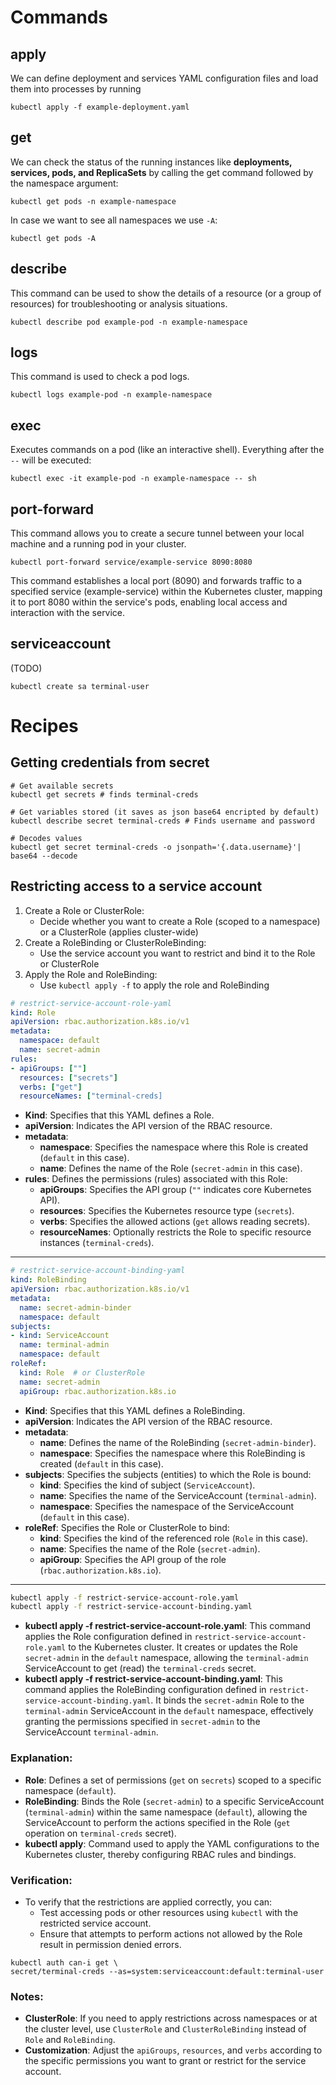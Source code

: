 # Commands
## apply

We can define deployment and services YAML configuration files and load them into processes by running

```shell
kubectl apply -f example-deployment.yaml
```

## get

We can check the status of the running instances like **deployments, services, pods, and ReplicaSets** by calling the get command followed by the namespace argument:

```shell
kubectl get pods -n example-namespace
```

In case we want to see all namespaces we use `-A`:

```shell
kubectl get pods -A
```
## describe

This command can be used to show the details of a resource (or a group of resources) for troubleshooting or analysis situations.

```shell
kubectl describe pod example-pod -n example-namespace
```

## logs

This command is used to check a pod logs.

```shell
kubectl logs example-pod -n example-namespace
```

## exec

Executes commands on a pod (like an interactive shell). Everything after the `--` will be executed:

```shell
kubectl exec -it example-pod -n example-namespace -- sh
```

## port-forward

This command allows you to create a secure tunnel between your local machine and a running pod in your cluster.

```shell
kubectl port-forward service/example-service 8090:8080
```

This command establishes a local port (8090) and forwards traffic to a specified service (example-service) within the Kubernetes cluster, mapping it to port 8080 within the service's pods, enabling local access and interaction with the service.

## serviceaccount
(TODO)

```shell
kubectl create sa terminal-user
```

# Recipes
## Getting credentials from secret

```shell
# Get available secrets
kubectl get secrets # finds terminal-creds

# Get variables stored (it saves as json base64 encripted by default)
kubectl describe secret terminal-creds # Finds username and password

# Decodes values
kubectl get secret terminal-creds -o jsonpath='{.data.username}'| base64 --decode
```

## Restricting access to a service account
1. Create a Role or ClusterRole:
	- Decide whether you want to create a Role (scoped to a namespace) or a ClusterRole (applies cluster-wide)
2. Create  a RoleBinding or ClusterRoleBinding:
	- Use the service account you want to restrict and bind it to the Role or ClusterRole
3. Apply the Role and RoleBinding:
	- Use `kubectl apply -f` to apply the role and RoleBinding


```yaml
# restrict-service-account-role-yaml
kind: Role
apiVersion: rbac.authorization.k8s.io/v1
metadata:
  namespace: default
  name: secret-admin
rules:
- apiGroups: [""]
  resources: ["secrets"]
  verbs: ["get"]
  resourceNames: ["terminal-creds]
```
- **Kind**: Specifies that this YAML defines a Role.
- **apiVersion**: Indicates the API version of the RBAC resource.
- **metadata**:
    - **namespace**: Specifies the namespace where this Role is created (`default` in this case).
    - **name**: Defines the name of the Role (`secret-admin` in this case).
- **rules**: Defines the permissions (rules) associated with this Role:
    - **apiGroups**: Specifies the API group (`""` indicates core Kubernetes API).
    - **resources**: Specifies the Kubernetes resource type (`secrets`).
    - **verbs**: Specifies the allowed actions (`get` allows reading secrets).
    - **resourceNames**: Optionally restricts the Role to specific resource instances (`terminal-creds`).

---

```yaml
# restrict-service-account-binding-yaml
kind: RoleBinding
apiVersion: rbac.authorization.k8s.io/v1
metadata:
  name: secret-admin-binder
  namespace: default
subjects:
- kind: ServiceAccount
  name: terminal-admin
  namespace: default
roleRef:
  kind: Role  # or ClusterRole
  name: secret-admin
  apiGroup: rbac.authorization.k8s.io
```

- **Kind**: Specifies that this YAML defines a RoleBinding.
- **apiVersion**: Indicates the API version of the RBAC resource.
- **metadata**:
    - **name**: Defines the name of the RoleBinding (`secret-admin-binder`).
    - **namespace**: Specifies the namespace where this RoleBinding is created (`default` in this case).
- **subjects**: Specifies the subjects (entities) to which the Role is bound:
    - **kind**: Specifies the kind of subject (`ServiceAccount`).
    - **name**: Specifies the name of the ServiceAccount (`terminal-admin`).
    - **namespace**: Specifies the namespace of the ServiceAccount (`default` in this case).
- **roleRef**: Specifies the Role or ClusterRole to bind:
    - **kind**: Specifies the kind of the referenced role (`Role` in this case).
    - **name**: Specifies the name of the Role (`secret-admin`).
    - **apiGroup**: Specifies the API group of the role (`rbac.authorization.k8s.io`).

---

```bash
kubectl apply -f restrict-service-account-role.yaml
kubectl apply -f restrict-service-account-binding.yaml
```

- **kubectl apply -f restrict-service-account-role.yaml**: This command applies the Role configuration defined in `restrict-service-account-role.yaml` to the Kubernetes cluster. It creates or updates the Role `secret-admin` in the `default` namespace, allowing the `terminal-admin` ServiceAccount to get (read) the `terminal-creds` secret.
- **kubectl apply -f restrict-service-account-binding.yaml**: This command applies the RoleBinding configuration defined in `restrict-service-account-binding.yaml`. It binds the `secret-admin` Role to the `terminal-admin` ServiceAccount in the `default` namespace, effectively granting the permissions specified in `secret-admin` to the ServiceAccount `terminal-admin`.


### Explanation:

- **Role**: Defines a set of permissions (`get` on `secrets`) scoped to a specific namespace (`default`).
- **RoleBinding**: Binds the Role (`secret-admin`) to a specific ServiceAccount (`terminal-admin`) within the same namespace (`default`), allowing the ServiceAccount to perform the actions specified in the Role (`get` operation on `terminal-creds` secret).
- **kubectl apply**: Command used to apply the YAML configurations to the Kubernetes cluster, thereby configuring RBAC rules and bindings.
### Verification:

- To verify that the restrictions are applied correctly, you can:
    - Test accessing pods or other resources using `kubectl` with the restricted service account.
    - Ensure that attempts to perform actions not allowed by the Role result in permission denied errors.

```
kubectl auth can-i get \
secret/terminal-creds --as=system:serviceaccount:default:terminal-user
```
### Notes:

- **ClusterRole**: If you need to apply restrictions across namespaces or at the cluster level, use `ClusterRole` and `ClusterRoleBinding` instead of `Role` and `RoleBinding`.
- **Customization**: Adjust the `apiGroups`, `resources`, and `verbs` according to the specific permissions you want to grant or restrict for the service account.